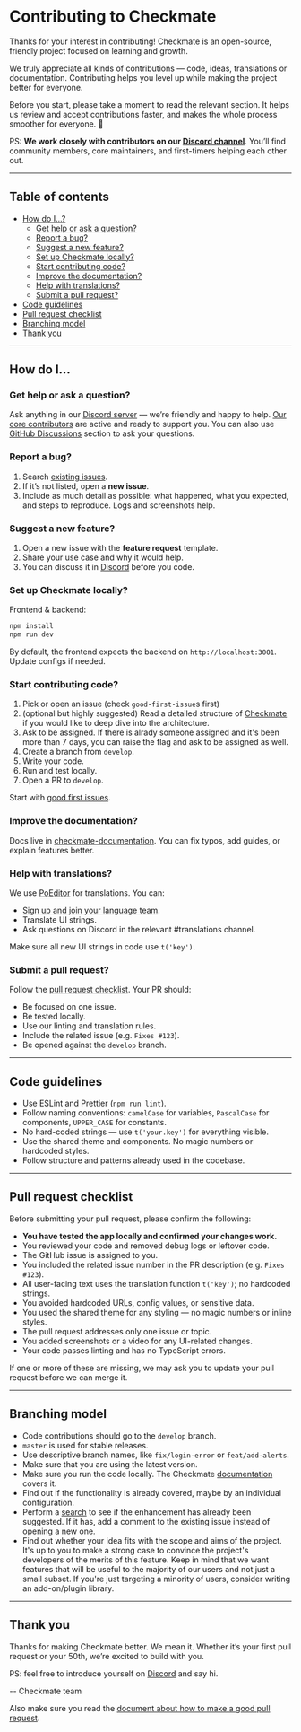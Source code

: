 # Contributing to Checkmate

Thanks for your interest in contributing! Checkmate is an open-source, friendly project focused on learning and growth.

We truly appreciate all kinds of contributions — code, ideas, translations or documentation. Contributing helps you level up while making the project better for everyone.

Before you start, please take a moment to read the relevant section. It helps us review and accept contributions faster, and makes the whole process smoother for everyone. 💚

PS: **We work closely with contributors on our [Discord channel](https://discord.com/invite/NAb6H3UTjK)**. You’ll find community members, core maintainers, and first-timers helping each other out.

---

## Table of contents

- [How do I...?](#how-do-i)
  - [Get help or ask a question?](#get-help-or-ask-a-question)
  - [Report a bug?](#report-a-bug)
  - [Suggest a new feature?](#suggest-a-new-feature)
  - [Set up Checkmate locally?](#set-up-checkmate-locally)
  - [Start contributing code?](#start-contributing-code)
  - [Improve the documentation?](#improve-the-documentation)
  - [Help with translations?](#help-with-translations)
  - [Submit a pull request?](#submit-a-pull-request)
- [Code guidelines](#code-guidelines)
- [Pull request checklist](#pull-request-checklist)
- [Branching model](#branching-model)
- [Thank you](#thank-you)

---

## How do I...

### Get help or ask a question?

Ask anything in our [Discord server](https://discord.com/invite/NAb6H3UTjK) — we’re friendly and happy to help. [Our core contributors](https://github.com/bluewave-labs/checkmate?tab=readme-ov-file#-contributing) are active and ready to support you. You can also use [GitHub Discussions](https://github.com/bluewave-labs/Checkmate/discussions) section to ask your questions.

### Report a bug?

1. Search [existing issues](https://github.com/bluewave-labs/checkmate/issues).
2. If it’s not listed, open a **new issue**.
3. Include as much detail as possible: what happened, what you expected, and steps to reproduce. Logs and screenshots help.

### Suggest a new feature?

1. Open a new issue with the **feature request** template.
2. Share your use case and why it would help.
3. You can discuss it in [Discord](https://discord.com/invite/NAb6H3UTjK) before you code.

### Set up Checkmate locally?

Frontend & backend:
```bash
npm install
npm run dev
```

By default, the frontend expects the backend on `http://localhost:3001`. Update configs if needed.

### Start contributing code?

1. Pick or open an issue (check `good-first-issue`s first)
2. (optional but highly suggested) Read a detailed structure of [Checkmate](https://deepwiki.com/bluewave-labs/Checkmate) if you would like to deep dive into the architecture.
3. Ask to be assigned. If there is alrady someone assigned and it's been more than 7 days, you can raise the flag and ask to be assigned as well.
4. Create a branch from `develop`.
5. Write your code.
6. Run and test locally.
7. Open a PR to `develop`.

Start with [good first issues](https://github.com/bluewave-labs/checkmate/issues?q=is%3Aissue+is%3Aopen+label%3A%22good+first+issue%22).

### Improve the documentation?

Docs live in [checkmate-documentation](https://github.com/bluewave-labs/checkmate-documentation). You can fix typos, add guides, or explain features better.

### Help with translations?

We use [PoEditor](https://poeditor.com) for translations. You can:
- [Sign up and join your language team](https://poeditor.com/join/project/lRUoGZFCsJ).
- Translate UI strings.
- Ask questions on Discord in the relevant #translations channel.

Make sure all new UI strings in code use `t('key')`.

### Submit a pull request?

Follow the [pull request checklist](#pull-request-checklist). Your PR should:
- Be focused on one issue.
- Be tested locally.
- Use our linting and translation rules.
- Include the related issue (e.g. `Fixes #123`).
- Be opened against the `develop` branch.

---

## Code guidelines

- Use ESLint and Prettier (`npm run lint`).
- Follow naming conventions: `camelCase` for variables, `PascalCase` for components, `UPPER_CASE` for constants.
- No hard-coded strings — use `t('your.key')` for everything visible.
- Use the shared theme and components. No magic numbers or hardcoded styles.
- Follow structure and patterns already used in the codebase.

---

## Pull request checklist

Before submitting your pull request, please confirm the following:

- **You have tested the app locally and confirmed your changes work.**
- You reviewed your code and removed debug logs or leftover code.
- The GitHub issue is assigned to you.
- You included the related issue number in the PR description (e.g. `Fixes #123`).
- All user-facing text uses the translation function `t('key')`; no hardcoded strings.
- You avoided hardcoded URLs, config values, or sensitive data.
- You used the shared theme for any styling — no magic numbers or inline styles.
- The pull request addresses only one issue or topic.
- You added screenshots or a video for any UI-related changes.
- Your code passes linting and has no TypeScript errors.

If one or more of these are missing, we may ask you to update your pull request before we can merge it.

---

## Branching model


- Code contributions should go to the `develop` branch.
- `master` is used for stable releases.
- Use descriptive branch names, like `fix/login-error` or `feat/add-alerts`.
- Make sure that you are using the latest version.
- Make sure you run the code locally. The Checkmate [documentation](https://docs.checkmate.so) covers it.
- Find out if the functionality is already covered, maybe by an individual configuration.
- Perform a [search](/issues) to see if the enhancement has already been suggested. If it has, add a comment to the existing issue instead of opening a new one.
- Find out whether your idea fits with the scope and aims of the project. It's up to you to make a strong case to convince the project's developers of the merits of this feature. Keep in mind that we want features that will be useful to the majority of our users and not just a small subset. If you're just targeting a minority of users, consider writing an add-on/plugin library.

---

## Thank you

Thanks for making Checkmate better. We mean it. Whether it’s your first pull request or your 50th, we’re excited to build with you.


PS: feel free to introduce yourself on [Discord](https://discord.gg/YOUR-DISCORD-LINK) and say hi. 

-- Checkmate team

Also make sure you read the [document about how to make a good pull request](/PULLREQUESTS.md).


